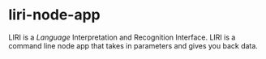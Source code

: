 # liri-node-app
 LIRI is a _Language_ Interpretation and Recognition Interface. LIRI is a command line node app that takes in parameters and gives you back data.
